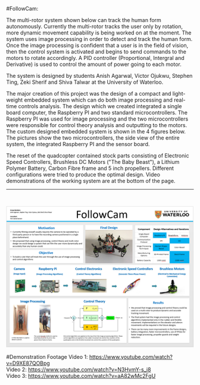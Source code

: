 #FollowCam:

The multi-rotor system shown below can track the human form autonomously. Currently the multi-rotor tracks the user only by rotation, more dynamic movement capability is being worked on at the moment. The system uses image processing in order to detect and track the human form. Once the image processing is confident that a user is in the field of vision, then the control system is activated and begins to send commands to the motors to rotate accordingly. A PID controller (Proportional, Intergral and Derivative) is used to control the amount of power going to each motor.

The system is designed by students Anish Agarwal, Victor Ojukwu, Stephen Ting, Zeki Sherif and Shiva Talwar at the University of Waterloo.

The major creation of this project was the design of a compact and light-weight embedded system which can do both image processing and real-time controls analysis. The design which we created integrated a single board computer, the Raspberry PI and two standard microcontrollers. The Raspberry PI was used for image processing and the two microcontrollers were responsible for control theory analysis and outputting to the motors. The custom designed embedded system is shown in the 4 figures below. The pictures show the two microcontrollers, the side view of the entire system, the integrated Raspberry PI and the sensor board.

The reset of the quadcopter contained stock parts consisting of Electronic Speed Controllers, Brushless DC Motors ("The Baby Beast"), a Lithium Polymer Battery, Carbon Fibre frame and 5 inch propellers. Different configurations were tried to produce the optimal design. Video demonstrations of the working system are at the bottom of the page.

<hr>
<br>

![alt tag](https://raw.githubusercontent.com/veda-s4dhak/FollowCam/master/Poster.PNG?raw=true)

#Demonstration Footage
Video 1: https://www.youtube.com/watch?v=D9XE87QOBpg </br>
Video 2: https://www.youtube.com/watch?v=N3HvmY-s_i8 </br>
Video 3: https://www.youtube.com/watch?v=aA82wMc2FgU
